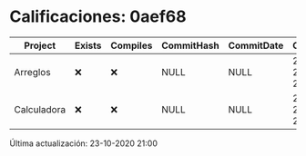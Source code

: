 # Calificaciones: 0aef68
|Project|Exists|Compiles|CommitHash|CommitDate|CheckDate|Comments|
|-|-|-|-|-|-|-|
|Arreglos|❌|❌|NULL|NULL|23-10-2020 21:00:06|No se encontró el archivo en PracticasComputacionI/Arreglos/Arreglos.cpp|
|Calculadora|❌|❌|NULL|NULL|23-10-2020 21:00:03|No se encontró el archivo en PracticasComputacionI/Calculadora/Calculadora.cpp|

Última actualización: 23-10-2020 21:00